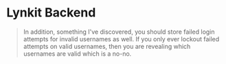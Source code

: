 # Lynkit Backend
> In addition, something I've discovered, you should store failed login attempts for invalid usernames as well. If you only ever lockout failed attempts on valid usernames, then you are revealing which usernames are valid which is a no-no.
